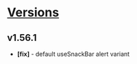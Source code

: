 # [Versions](https://github.com/Tracktor/design-system/releases)

## v1.56.1
- **[fix]** - default useSnackBar alert variant
